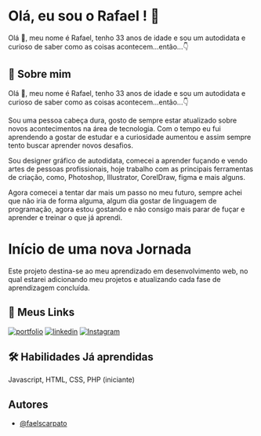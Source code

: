 
# Olá, eu sou o Rafael ! 👋

Olá 👋, meu nome é Rafael, tenho 33 anos de idade e sou um autodidata e curioso de saber como as coisas acontecem...então...👇


## 🚀 Sobre mim

Olá 👋, meu nome é Rafael, tenho 33 anos de idade e sou um autodidata e curioso de saber como as coisas acontecem...então...👇

Sou uma pessoa cabeça dura, gosto de sempre estar atualizado sobre novos acontecimentos na área de tecnologia.
Com o tempo eu fui aprendendo a gostar de estudar e a curiosidade aumentou e assim sempre tento buscar aprender novos desafios. 

Sou designer gráfico de autodidata, comecei a aprender fuçando e vendo artes de pessoas profissionais, hoje trabalho com as principais ferramentas de criação, como, Photoshop, Illustrator, CorelDraw, figma e mais alguns.

Agora comecei a tentar dar mais um passo no meu futuro, sempre achei que não iria de forma alguma, algum dia gostar de linguagem de programação, agora estou gostando e não consigo mais parar de fuçar e aprender e treinar o que já aprendi. 

# Início de uma nova Jornada

Este projeto destina-se ao meu aprendizado em desenvolvimento web, no qual estarei adicionando meu projetos e atualizando cada fase de aprendizagem concluída. 


## 🔗 Meus Links
[![portfolio](https://img.shields.io/badge/my_portfolio-000?style=for-the-badge&logo=ko-fi&logoColor=white)](https://faelscarpato.github.io)
[![linkedin](https://img.shields.io/badge/linkedin-0A66C2?style=for-the-badge&logo=linkedin&logoColor=white)](https://www.linkedin.com/in/rafaelscarpato)
[![Instagram](https://img.shields.io/badge/instagram-1DA1F2?style=for-the-badge&logo=Instagram&logoColor=white)](https://Instagram.com/rafaelscarpato)


## 🛠 Habilidades Já aprendidas
Javascript, HTML, CSS, PHP (iniciante)


## Autores

- [@faelscarpato](https://www.github.com/faelscarpato)
